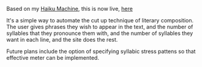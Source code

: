 Based on my <a href="https://github.com/christopheralcock/haiku_machine
">Haiku Machine</a>, this is now live, <a href="http://lyricswriter.herokuapp.com">here</a>

It's a simple way to automate the cut up technique of literary composition.  The user gives phrases they wish to appear in the text, and the number of syllables that they pronounce them with, and the number of syllables they want in each line, and the site does the rest.

Future plans include the option of specifying syllabic stress pattens so that effective meter can be implemented.
